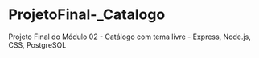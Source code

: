 # ProjetoFinal-_Catalogo
Projeto Final do Módulo 02 - Catálogo com tema livre - Express, Node.js, CSS, PostgreSQL
